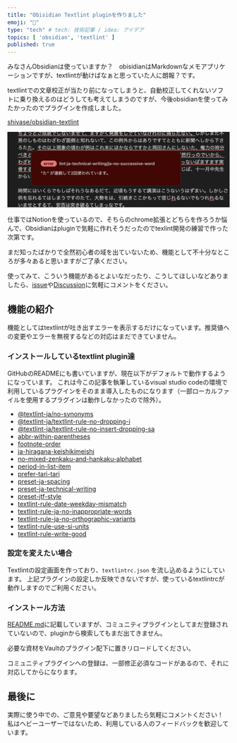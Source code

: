 ```yaml
---
title: "Obisidian Textlint pluginを作りました"
emoji: "📔"
type: "tech" # tech: 技術記事 / idea: アイデア
topics: [ 'obsidian', 'textlint' ]
published: true
---
```


みなさんObsidianは使っていますか？　obisidianはMarkdownなメモアプリケーションですが、textlintが動けばなぁと思っていた人に朗報？です。

textlintでの文章校正が当たり前になってしまうと、自動校正してくれないソフトに乗り換えるのはどうしても考えてしまうのですが、今後obsidianを使ってみたかったのでプラグインを作成しました。

[shivase/obsidian-textlint](https://github.com/shivase/obsidian-textlint)

![動作イメージ](/images/011/sample-image.png)

仕事ではNotionを使っているので、そちらのchrome拡張とどちらを作ろうか悩んで、Obsidianはpluginで気軽に作れそうだったのでtexlint開発の練習で作った次第です。

まだ知ったばかりで全然初心者の域を出ていないため、機能として不十分なところが多々あると思いますがご了承ください。

使ってみて、こういう機能があるとよいなだったり、こうしてほしいなどありましたら、[issue](https://github.com/shivase/obsidian-textlint/issues)や[Discussion](https://github.com/shivase/obsidian-textlint/discussions)に気軽にコメントをください。

## 機能の紹介

機能としてはtextlintが吐き出すエラーを表示するだけになっています。推奨値への変更やエラーを無視するなどの対応はまだできていません。

### インストールしているtextlint plugin達

GitHubのREADMEにも書いていますが、現在以下がデフォルトで動作するようになっています。
これは今この記事を執筆しているvisual studio codeの環境で利用しているプラグインをそのまま導入したものになります（一部ローカルファイルを使用するプラグインは動作しなかったので除外）。

- [@textlint-ja/no-synonyms](https://github.com/textlint-ja/textlint-rule-no-synonyms)
- [@textlint-ja/textlint-rule-no-dropping-i](https://github.com/textlint-ja/textlint-rule-no-dropping-i)
- [@textlint-ja/textlint-rule-no-insert-dropping-sa](https://github.com/textlint-ja/textlint-rule-no-insert-dropping-sa)
- [abbr-within-parentheses](https://github.com/azu/textlint-rule-abbr-within-parentheses)
- [footnote-order](https://github.com/textlint-rule/textlint-rule-footnote-order)
- [ja-hiragana-keishikimeishi](https://github.com/lostandfound/textlint-rule-ja-hiragana-keishikimeishi)
- [no-mixed-zenkaku-and-hankaku-alphabet](https://github.com/textlint-ja/textlint-rule-no-mixed-zenkaku-and-hankaku-alphabet)
- [period-in-list-item](https://github.com/textlint-rule/textlint-rule-period-in-list-item)
- [prefer-tari-tari](https://github.com/textlint-ja/textlint-rule-prefer-tari-tari)
- [preset-ja-spacing](https://github.com/textlint-ja/textlint-rule-preset-ja-spacing)
- [preset-ja-technical-writing](https://github.com/textlint-ja/textlint-rule-preset-ja-technical-writing)
- [preset-jtf-style](https://github.com/textlint-ja/textlint-rule-preset-JTF-style)
- [textlint-rule-date-weekday-mismatch](https://github.com/textlint-rule/textlint-rule-date-weekday-mismatch)
- [textlint-rule-ja-no-inappropriate-words](https://github.com/textlint-ja/textlint-rule-ja-no-inappropriate-words)
- [textlint-rule-ja-no-orthographic-variants](https://github.com/textlint-ja/textlint-rule-ja-no-orthographic-variants)
- [textlint-rule-use-si-units](https://github.com/kn1cht/textlint-rule-use-si-units)
- [textlint-rule-write-good](https://github.com/textlint-rule/textlint-rule-write-good)

### 設定を変えたい場合

Textlintの設定画面を作っており、`textlintrc.json` を流し込めるようにしています。
上記プラグインの設定しか反映できないですが、使っているtextlintrcが動作しますのでご利用ください。

### インストール方法

[README.md](https://github.com/shivase/obsidian-textlint/blob/master/README.md)に記載していますが、コミュニティプラグインとしてまだ登録されていないので、pluginから検索してもまだ出てきません。

必要な資材をVaultのプラグイン配下に置きリロードしてください。

コミュニティプラグインへの登録は、一部修正必須なコードがあるので、それに対応してからになります。

## 最後に

実際に使う中での、ご意見や要望などありましたら気軽にコメントください！
私はヘビーユーザーではないため、利用している人のフィードバックを歓迎しています。

